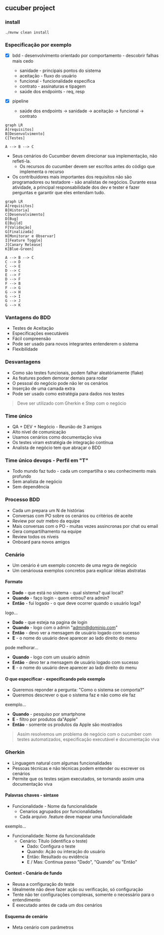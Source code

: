 ## cucuber project 

### install

```
./mvnw clean install
```
### Especificação por exemplo

 - [x] bdd - desenvolvimento orientado por comportamento - descobrir falhas mais cedo

   - sanidade  - principais pontos do sistema
   - aceitação - fluxo do usuário 
   - funcional - funcionalidade específica
   - contrato  - assinaturas e tipagem
   - saúde dos endpoints - req, resp
 
 - [x] pipeline
   - saúde dos endpoints -> sanidade -> aceitação -> funcional -> contrato

```mermaid
graph LR
A[requisitos]
B[Desenvolvimento]
C[Testes]

A --> B --> C
```
   - Seus cenários do Cucumber devem direcionar sua implementação, não refleti-la.
     - Os recursos do cucumber devem ser escritos antes do código que implementa o recurso
   - Os contribuidores mais importantes dos requisitos não são programadores ou testadore - são analistas de negócios. Durante essa atividade, a principal responsabilidade dos dev e tester é fazer perguntas e garantir que eles entendam tudo.
```mermaid
graph LR
A[requisitos]
B[Historia]
C[Desenvolvimento]
D[Bug]
E[Build]
F[Validação]
G[Finalizada]
H[Monitorar e Observar]
I[Feature Toggle]
J[Canary Release]
K[Blue-Green]

A --> B --> C
C --> D
C --> E
D --> C 
E --> F
D --> F
F --> B
F --> G
G --> H
G --> I
G --> J
G --> K
```

 ### Vantagens do BDD
 - Testes de Aceitação
 - Especificações executáveis
 - Fácil compreensão
 - Pode ser usado para novos integrantes entenderem o sistema
 - Flexibilidade

 ### Desvantagens
 - Como são testes funcionais, podem falhar aleatóriamente (flake)
 - As features podem demorar demais para rodar
 - O pessoal do negócio pode não ler os cenários
 - Inserção de uma camada extra
 - Pode ser usado como estratégia para dados nos testes

 > Deve ser utilizado com Gherkin e Step com o negócio

 ### Time único
 - QA + DEV + Negócio - Reunião de 3 amigos
 - Alto nível de comunicação
 - Usamos cenários como documentação viva
 - Os testes viram estratégia de integração contínua
 - Analista de negócio tem que abraçar o BDD

### Time único devops - Perfil em "T"
 - Todo mundo faz tudo - cada um compartilha o seu conhecimento mais profundo
 - Sem analista de negócio
 - Sem dependência

### Processo BDD
 - Cada um prepara um N de histórias
 - Conversas com PO sobre os cenários ou critérios de aceite
 - Review por outr mebro da equipe
 - Mais conversas com o PO - muitas vezes assincronas por chat ou email
 - Gera compartilhamento na equipe
 - Review todos os níveis
 - Onboard para novos amigos

### Cenário
 - Um cenário é um exemplo concreto de uma regra de negócio
 - Um cenáriousa exemplos concretos para explicar idéias abstratas

#### Formato
 - **Dado**   - que está no sistema - qual sistema? qual local?
 - **Quando** - faço login          - quem entrou? era admin?
 - **Então**  - fui logado          - o que deve ocorrer quando o usuário loga?

logo...

 - **Dado**   - que esteja na pagina de login
 - **Quando** - logo com o admin "admin@dominio.com"
 - **Então**  - devo ver a mensagem de usuário logado com sucesso
 - **E**      - o nome do usuário deve aparecer ao lado direito do menu

pode melhorar...

 - **Quando** - logo com um usuário admin
 - **Então**  - devo ter a mensagem de usuário logado com sucesso
 - **E**      - o nome do usuário deve aparecer ao lado direito do menu

#### O que especificar - expecificando pelo exemplo
 - Queremos reponder a pergunta: "Como o sistema se comporta?"
 - Queremos descrever o que o sistema faz e não como ele faz

exemplo...

 - **Quando**  - pesquiso por smartphone
 - **E**       - filtro por produtos da"Apple"
 - **Então**   - somente os produtos da Apple são mostrados

> Assim resolvemos um problema de negócio com o cucumber com testes automatizados, especificação executável e documentação viva

### Gherkin

 - Linguagem natural com algumas funcionalidades
 - Pessoas técnicas e não técnicas podem entender ou escrever os cenários
 - Permite que os testes sejam executados, se tornando assim uma documentação viva 

#### Palavras chaves - sintaxe
 - Funcionalidade - Nome da funcionalidade
   - Cenarios agrupados por funcionalidades
   - Cada arquivo .feature deve mapear uma funcionalidade

exemplo...

 - Funcionalidade: Nome da funcionalidade
   - Cenário: Título (identifica o teste)
     - Dado: Configura o teste
     - Quando: Ação ou interação do usuário
     - Então: Resultado ou evidência
     - E / Mas: Continua passo "Dado", "Quando" ou "Então"

#### Context - Cenário de fundo
 - Reusa a configuração do teste
 - Idealmente não deve fazer ação ou verificação, só configuração
 - Tente não ter configurações complexas, somente o necessário para o entendimento
 - É executado antes de cada um dos cenários

#### Esquema de cenário
 - Meta cenário com parâmetros
